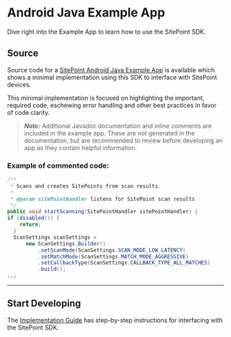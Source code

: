 # Android Java Example App

Dive right into the Example App to learn how to use the SitePoint SDK.

## Source

Source code for a [SitePoint Android Java Example App](https://github.com/signalquest/SitePoint-Android-Java-Example) is available which shows a minimal implementation using this SDK to interface with SitePoint devices.

This minimal implementation is focused on highlighting the important, required code, eschewing error handling and other best practices in favor of code clarity.

> **_Note:_** Additional Javadoc documentation and inline comments are included in the example app. These are not generated in the documentation, but are recommended to review before developing an app as they contain helpful information.

### Example of commented code:

```java
/**
 * Scans and creates SitePoints from scan results.
 *
 * @param sitePointHandler listens for SitePoint scan results
 */
public void startScanning(SitePointHandler sitePointHandler) {
if (disabled()) {
    return;
  }
  ScanSettings scanSettings =
      new ScanSettings.Builder()
          .setScanMode(ScanSettings.SCAN_MODE_LOW_LATENCY)
          .setMatchMode(ScanSettings.MATCH_MODE_AGGRESSIVE)
          .setCallbackType(ScanSettings.CALLBACK_TYPE_ALL_MATCHES)
          .build();
...
```

<hr>

## Start Developing

The [Implementation Guide](../Implementation_Guide/B1_Implementation_Guide.md) has step-by-step instructions for interfacing with the SitePoint SDK.
